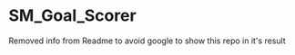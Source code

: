 SM_Goal_Scorer
==============

Removed info from Readme to avoid google to show this repo in it's result
